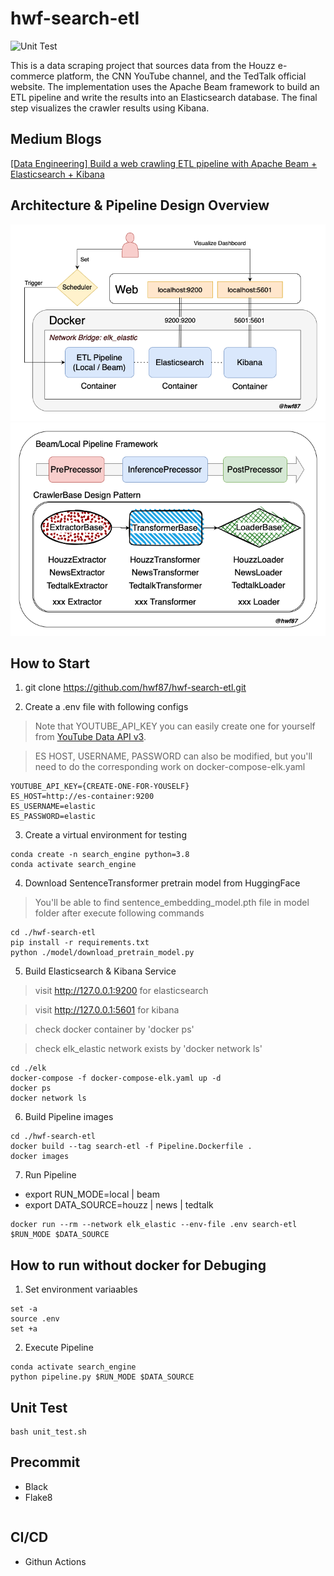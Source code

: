 # hwf-search-etl
![Unit Test](https://github.com/hwf87/hwf-search-etl/actions/workflows/github-actions.yml/badge.svg?event=push)

This is a data scraping project that sources data from the Houzz e-commerce platform, the CNN YouTube channel, and the TedTalk official website. The implementation uses the Apache Beam framework to build an ETL pipeline and write the results into an Elasticsearch database. The final step visualizes the crawler results using Kibana.

## Medium Blogs
[[Data Engineering] Build a web crawling ETL pipeline with Apache Beam + Elasticsearch + Kibana](https://jackyfu1995.medium.com)

## Architecture & Pipeline Design Overview
![plot](./images/app_arch.png)
![plot](./images/pipeline_design.png)

## How to Start
1. git clone https://github.com/hwf87/hwf-search-etl.git

2. Create a .env file with following configs
> Note that YOUTUBE_API_KEY you can easily create one for yourself from [YouTube Data API v3](https://console.cloud.google.com/apis/library/youtube.googleapis.com).

> ES HOST, USERNAME, PASSWORD can also be modified, but you'll need to do the corresponding work on docker-compose-elk.yaml 
```
YOUTUBE_API_KEY={CREATE-ONE-FOR-YOUSELF}
ES_HOST=http://es-container:9200
ES_USERNAME=elastic
ES_PASSWORD=elastic
```

3. Create a virtual environment for testing 
```
conda create -n search_engine python=3.8
conda activate search_engine
```

4. Download SentenceTransformer pretrain model from HuggingFace
> You'll be able to find sentence_embedding_model.pth file in model folder after execute following commands
```
cd ./hwf-search-etl
pip install -r requirements.txt
python ./model/download_pretrain_model.py
```

5. Build Elasticsearch & Kibana Service
> visit http://127.0.0.1:9200 for elasticsearch

> visit http://127.0.0.1:5601 for kibana

> check docker container by 'docker ps'

> check elk_elastic network exists by 'docker network ls'
```
cd ./elk 
docker-compose -f docker-compose-elk.yaml up -d
docker ps
docker network ls
```

6. Build Pipeline images
```
cd ./hwf-search-etl
docker build --tag search-etl -f Pipeline.Dockerfile .
docker images
```

7. Run Pipeline
- export RUN_MODE=local | beam
- export DATA_SOURCE=houzz | news | tedtalk
```
docker run --rm --network elk_elastic --env-file .env search-etl $RUN_MODE $DATA_SOURCE
```

## How to run without docker for Debuging
1. Set environment variaables
```
set -a
source .env
set +a
```
2. Execute Pipeline
```
conda activate search_engine
python pipeline.py $RUN_MODE $DATA_SOURCE
```

## Unit Test
```
bash unit_test.sh
```

## Precommit
- Black
- Flake8
```
```

## CI/CD
- Githun Actions
```
```